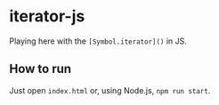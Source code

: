# iterator-js

Playing here with the `[Symbol.iterator]()` in JS.

## How to run

Just open `index.html` or, using Node.js, `npm run start`.
